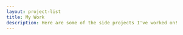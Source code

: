 ```yaml
---
layout: project-list
title: My Work
description: Here are some of the side projects I've worked on! 
---
```

